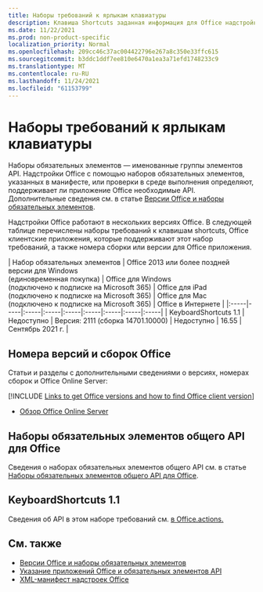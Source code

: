 ```yaml
---
title: Наборы требований к ярлыкам клавиатуры
description: Клавиша Shortcuts заданная информация для Office надстройки.
ms.date: 11/22/2021
ms.prod: non-product-specific
localization_priority: Normal
ms.openlocfilehash: 209cc46c37ac004422796e267a8c350e33ffc615
ms.sourcegitcommit: b3ddc1ddf7ee810e6470a1ea3a71efd1748233c9
ms.translationtype: MT
ms.contentlocale: ru-RU
ms.lasthandoff: 11/24/2021
ms.locfileid: "61153799"
---
```

# <a name="keyboard-shortcuts-requirement-sets"></a>Наборы требований к ярлыкам клавиатуры

Наборы обязательных элементов — именованные группы элементов API. Надстройки Office с помощью наборов обязательных элементов, указанных в манифесте, или проверки в среде выполнения определяют, поддерживает ли приложение Office необходимые API. Дополнительные сведения см. в статье [Версии Office и наборы обязательных элементов](../../develop/office-versions-and-requirement-sets.md).

Надстройки Office работают в нескольких версиях Office. В следующей таблице перечислены наборы требований к клавишам shortcuts, Office клиентские приложения, которые поддерживают этот набор требований, а также номера сборки или версии для Office приложения.

|  Набор обязательных элементов  | Office 2013 или более поздней версии для Windows<br>(единовременная покупка) | Office для Windows<br>(подключено к подписке на Microsoft 365) |  Office для iPad<br>(подключено к подписке на Microsoft 365)  |  Office для Mac<br>(подключено к подписке на Microsoft 365)  | Office в Интернете  |
|:-----|-----|:-----|:-----|:-----|:-----|:-----|:-----|:-----|
| KeyboardShortcuts 1.1  | Недоступно | Версия: 2111 (сборка 14701.10000) | Недоступно | 16.55 | Сентябрь 2021 г. |

## <a name="office-versions-and-build-numbers"></a>Номера версий и сборок Office

Статьи и разделы с дополнительными сведениями о версиях, номерах сборок и Office Online Server:

[!INCLUDE [Links to get Office versions and how to find Office client version](../../includes/links-get-office-versions-builds.md)]
- [Обзор Office Online Server](/officeonlineserver/office-online-server-overview)

## <a name="office-common-api-requirement-sets"></a>Наборы обязательных элементов общего API для Office

Сведения о наборах обязательных элементов общего API см. в статье [Наборы обязательных элементов общего API для Office](office-add-in-requirement-sets.md).

## <a name="keyboardshortcuts-11"></a>KeyboardShortcuts 1.1

Сведения об API в этом наборе требований см. [в Office.actions.](/javascript/api/office/office.actions)

## <a name="see-also"></a>См. также

- [Версии Office и наборы обязательных элементов](../../develop/office-versions-and-requirement-sets.md)
- [Указание приложений Office и обязательных элементов API](../../develop/specify-office-hosts-and-api-requirements.md)
- [XML-манифест надстроек Office](../../develop/add-in-manifests.md)
